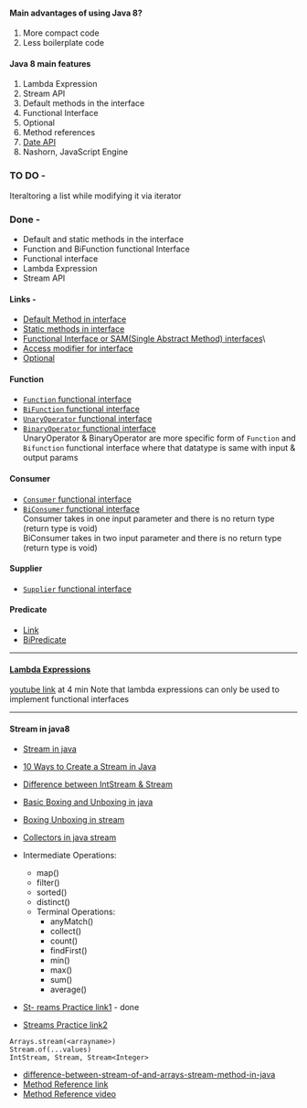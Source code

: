 #### Main advantages of using Java 8?
1. More compact code
2. Less boilerplate code

#### Java 8 main features
1. Lambda Expression
2. Stream API
3. Default methods in the interface 
4. Functional Interface
5. Optional
6. Method references
7. [Date API](https://www.youtube.com/watch?v=9hUEiu_Ts68&ab_channel=CodeWithZ)
8. Nashorn, JavaScript Engine


### TO DO -
Iteraltoring a list while modifying it via iterator

### Done -
* Default and static methods in the interface
* Function and BiFunction functional Interface
* Functional interface
* Lambda Expression
* Stream API

#### Links -
* [Default Method in interface](https://www.geeksforgeeks.org/default-methods-java/)
* [Static methods in interface](https://www.geeksforgeeks.org/static-method-in-interface-in-java/?ref=gcse)
* [Functional Interface or SAM(Single Abstract Method) interfaces](https://www.geeksforgeeks.org/functional-interfaces-java/?ref=gcse)\
* [Access modifier for interface](https://www.geeksforgeeks.org/access-modifiers-for-classes-or-interfaces-in-java/?ref=rp)
* [Optional](https://www.geeksforgeeks.org/java-8-optional-class/)

#### Function
* [`Function` functional interface](https://www.geeksforgeeks.org/function-interface-in-java-with-examples/?ref=gcse)
* [`BiFunction` functional interface](https://www.geeksforgeeks.org/java-bifunction-interface-methods-apply-and-addthen/?ref=gcse)
* [`UnaryOperator` functional interface](https://www.geeksforgeeks.org/unaryoperator-interface-in-java/?ref=gcse)
* [`BinaryOperator` functional interface](https://www.geeksforgeeks.org/binaryoperator-interface-in-java/?ref=gcse)\
  UnaryOperator & BinaryOperator are more specific form of `Function` and `Bifunction` functional interface where that datatype is same with input & output params

#### Consumer 
* [`Consumer` functional interface](https://www.geeksforgeeks.org/java-8-consumer-interface-in-java-with-examples/?ref=gcse)
* [`BiConsumer` functional interface](https://www.geeksforgeeks.org/java-8-biconsumer-interface-in-java-with-examples/?ref=gcse)\
   Consumer takes in one input parameter and there is no return type (return type is void)\
   BiConsumer takes in two input parameter and there is no return type (return type is void)

#### Supplier
* [`Supplier` functional interface](https://www.geeksforgeeks.org/supplier-interface-in-java-with-examples/?ref=gcse)

#### Predicate
* [Link](https://www.geeksforgeeks.org/java-8-predicate-with-examples/?ref=gcse)
* [BiPredicate]()

----

#### [Lambda Expressions](https://www.geeksforgeeks.org/lambda-expressions-java-8/?ref=gcse)
[youtube link](https://www.youtube.com/watch?v=oUdENE7ljjw&ab_channel=CodeDecode) at 4 min
Note that lambda expressions can only be used to implement functional interfaces

----

#### Stream in java8
* [Stream in java](https://www.geeksforgeeks.org/stream-in-java/)
* [10 Ways to Create a Stream in Java](https://www.geeksforgeeks.org/10-ways-to-create-a-stream-in-java/?ref=gcse)
* [Difference between IntStream & Stream<Integer>](https://stackoverflow.com/questions/64974871/what-is-the-difference-between-intstream-and-streaminteger#:~:text=on%20this%20post.-,What%20is%20the%20difference%20between%20both%3F,of%20methods%20in%20the%20javadoc.)
* [Basic Boxing and Unboxing in java](https://www.geeksforgeeks.org/autoboxing-unboxing-java/)
* [Boxing Unboxing in stream](https://www.geeksforgeeks.org/intstream-boxed-java/?ref=gcse)
* [Collectors in java stream](https://www.geeksforgeeks.org/java-collectors/?ref=gcse)

* Intermediate Operations:
     - map()
     - filter()
     - sorted()
     - distinct()
   * Terminal Operations:
     - anyMatch()
     - collect()
     - count()
     - findFirst()
     - min()
     - max()
     - sum()
     - average()
* [St- reams Practice link1](https://www.java67.com/2014/04/java-8-stream-examples-and-tutorial.html) - done
* [Streams Practice link2](https://blog.devgenius.io/15-practical-exercises-help-you-master-java-stream-api-3f9c86b1cf82)
 ```
Arrays.stream(<arrayname>)
Stream.of(...values)
IntStream, Stream, Stream<Integer>
```
* [difference-between-stream-of-and-arrays-stream-method-in-java](https://www.geeksforgeeks.org/difference-between-stream-of-and-arrays-stream-method-in-java/?ref=rp)
* [Method Reference link](https://www.geeksforgeeks.org/method-references-in-java-with-examples/?ref=gcse)
* [Method Reference video](https://www.youtube.com/watch?v=5rbdwovjbw4&ab_channel=JavaTechie)
